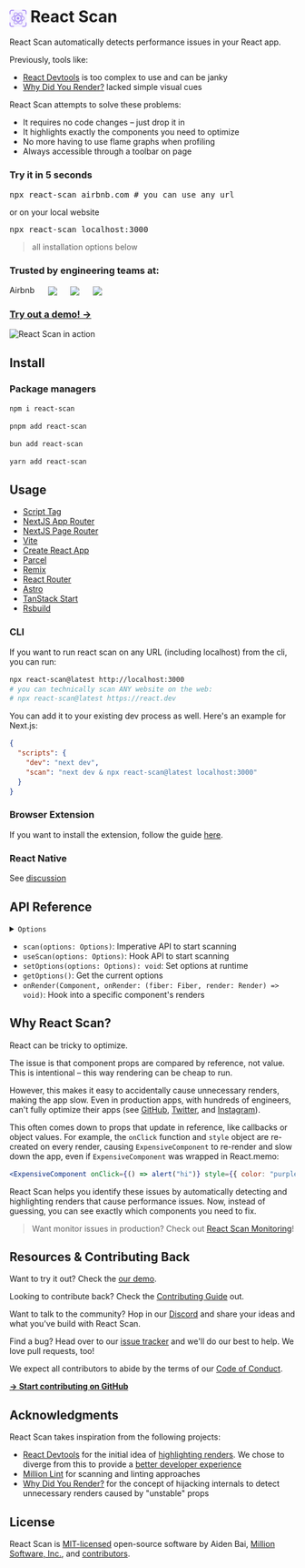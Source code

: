 # <img src="https://github.com/aidenybai/react-scan/blob/main/.github/assets/logo.svg" width="30" height="30" align="center" /> React Scan

React Scan automatically detects performance issues in your React app.

Previously, tools like:

- [React Devtools](https://legacy.reactjs.org/blog/2018/09/10/introducing-the-react-profiler.html) is too complex to use and can be janky
- [Why Did You Render?](https://github.com/welldone-software/why-did-you-render) lacked simple visual cues

React Scan attempts to solve these problems:

- It requires no code changes – just drop it in
- It highlights exactly the components you need to optimize
- No more having to use flame graphs when profiling
- Always accessible through a toolbar on page

### Try it in 5 seconds
<pre>
npx react-scan airbnb.com # you can use any url
</pre>

or on your local website
<pre>
npx react-scan localhost:3000
</pre>

> all installation options below

### Trusted by engineering teams at:

Airbnb&nbsp;&nbsp;&nbsp;&nbsp;&nbsp;&nbsp;<a href="https://polaris.shopify.com/"><img src="https://raw.githubusercontent.com/aidenybai/react-scan/refs/heads/main/.github/assets/shopify-logo.png" height="30" align="center" /></a>&nbsp;&nbsp;&nbsp;&nbsp;&nbsp;&nbsp;<a href="https://www.faire.com/"><img src="https://raw.githubusercontent.com/aidenybai/react-scan/refs/heads/main/.github/assets/faire-logo.svg" height="20" align="center" /></a>&nbsp;&nbsp;&nbsp;&nbsp;&nbsp;&nbsp;<a href="https://perplexity.com/"><img src="https://raw.githubusercontent.com/aidenybai/react-scan/refs/heads/main/.github/assets/perplexity-logo.png" height="30" align="center" /></a>



### [**Try out a demo! →**](https://react-scan.million.dev)
<img
  src="https://github.com/user-attachments/assets/c21b3afd-c7e8-458a-a760-9a027be7dc02"
  alt="React Scan in action"
  width="600"
/>

## Install

### Package managers

```bash
npm i react-scan
```

```bash
pnpm add react-scan
```

```bash
bun add react-scan
```

```bash
yarn add react-scan
```

## Usage

- [Script Tag](https://github.com/aidenybai/react-scan/blob/main/docs/installation/cdn.md)
- [NextJS App Router](https://github.com/aidenybai/react-scan/blob/main/docs/installation/next-js-app-router.md)
- [NextJS Page Router](https://github.com/aidenybai/react-scan/blob/main/docs/installation/next-js-page-router.md)
- [Vite](https://github.com/aidenybai/react-scan/blob/main/docs/installation/vite.md)
- [Create React App](https://github.com/aidenybai/react-scan/blob/main/docs/installation/create-react-app.md)
- [Parcel](https://github.com/aidenybai/react-scan/blob/main/docs/installation/parcel.md)
- [Remix](https://github.com/aidenybai/react-scan/blob/main/docs/installation/remix.md)
- [React Router](https://github.com/aidenybai/react-scan/blob/main/docs/installation/react-router.md)
- [Astro](https://github.com/aidenybai/react-scan/blob/main/docs/installation/astro.md)
- [TanStack Start](https://github.com/aidenybai/react-scan/blob/main/docs/installation/tanstack-start.md)
- [Rsbuild](https://github.com/aidenybai/react-scan/blob/main/docs/installation/rsbuild.md)

### CLI

If you want to run react scan on any URL (including localhost) from the cli, you can run:

```bash
npx react-scan@latest http://localhost:3000
# you can technically scan ANY website on the web:
# npx react-scan@latest https://react.dev
```

You can add it to your existing dev process as well. Here's an example for Next.js:

```json
{
  "scripts": {
    "dev": "next dev",
    "scan": "next dev & npx react-scan@latest localhost:3000"
  }
}
```

### Browser Extension

If you want to install the extension, follow the guide [here](https://github.com/aidenybai/react-scan/blob/main/BROWSER_EXTENSION_GUIDE.md).

### React Native

See [discussion](https://github.com/aidenybai/react-scan/pull/23)

## API Reference

<details>
<summary><code>Options</code></summary>

<br />

```tsx
export interface Options {
  /**
   * Enable/disable scanning
   *
   * Please use the recommended way:
   * enabled: process.env.NODE_ENV === 'development',
   *
   * @default true
   */
  enabled?: boolean;

  /**
   * Force React Scan to run in production (not recommended)
   *
   * @default false
   */
  dangerouslyForceRunInProduction?: boolean;
  /**
   * Log renders to the console
   *
   * WARNING: This can add significant overhead when the app re-renders frequently
   *
   * @default false
   */
  log?: boolean;

  /**
   * Show toolbar bar
   *
   * If you set this to true, and set {@link enabled} to false, the toolbar will still show, but scanning will be disabled.
   *
   * @default true
   */
  showToolbar?: boolean;

  /**
   * Animation speed
   *
   * @default "fast"
   */
  animationSpeed?: "slow" | "fast" | "off";

  /**
   * Track unnecessary renders, and mark their outlines gray when detected
   *
   * An unnecessary render is defined as the component re-rendering with no change to the component's
   * corresponding dom subtree
   *
   *  @default false
   *  @warning tracking unnecessary renders can add meaningful overhead to react-scan
   */
  trackUnnecessaryRenders?: boolean;

  onCommitStart?: () => void;
  onRender?: (fiber: Fiber, renders: Array<Render>) => void;
  onCommitFinish?: () => void;
  onPaintStart?: (outlines: Array<Outline>) => void;
  onPaintFinish?: (outlines: Array<Outline>) => void;
}
```

</details>

- `scan(options: Options)`: Imperative API to start scanning
- `useScan(options: Options)`: Hook API to start scanning
- `setOptions(options: Options): void`: Set options at runtime
- `getOptions()`: Get the current options
- `onRender(Component, onRender: (fiber: Fiber, render: Render) => void)`: Hook into a specific component's renders

## Why React Scan?

React can be tricky to optimize.

The issue is that component props are compared by reference, not value. This is intentional – this way rendering can be cheap to run.

However, this makes it easy to accidentally cause unnecessary renders, making the app slow. Even in production apps, with hundreds of engineers, can't fully optimize their apps (see [GitHub](https://github.com/aidenybai/react-scan/blob/main/.github/assets/github.mp4), [Twitter](https://github.com/aidenybai/react-scan/blob/main/.github/assets/twitter.mp4), and [Instagram](https://github.com/aidenybai/react-scan/blob/main/.github/assets/instagram.mp4)).

This often comes down to props that update in reference, like callbacks or object values. For example, the `onClick` function and `style` object are re-created on every render, causing `ExpensiveComponent` to re-render and slow down the app, even if `ExpensiveComponent` was wrapped in React.memo:

```jsx
<ExpensiveComponent onClick={() => alert("hi")} style={{ color: "purple" }} />
```

React Scan helps you identify these issues by automatically detecting and highlighting renders that cause performance issues. Now, instead of guessing, you can see exactly which components you need to fix.

> Want monitor issues in production? Check out [React Scan Monitoring](https://react-scan.com/monitoring)!


## Resources & Contributing Back

Want to try it out? Check the [our demo](https://react-scan.million.dev).

Looking to contribute back? Check the [Contributing Guide](https://github.com/aidenybai/react-scan/blob/main/CONTRIBUTING.md) out.

Want to talk to the community? Hop in our [Discord](https://discord.gg/X9yFbcV2rF) and share your ideas and what you've build with React Scan.

Find a bug? Head over to our [issue tracker](https://github.com/aidenybai/react-scan/issues) and we'll do our best to help. We love pull requests, too!

We expect all contributors to abide by the terms of our [Code of Conduct](https://github.com/aidenybai/react-scan/blob/main/.github/CODE_OF_CONDUCT.md).

[**→ Start contributing on GitHub**](https://github.com/aidenybai/react-scan/blob/main/CONTRIBUTING.md)

## Acknowledgments

React Scan takes inspiration from the following projects:

- [React Devtools](https://react.dev/learn/react-developer-tools) for the initial idea of [highlighting renders](https://medium.com/dev-proto/highlight-react-components-updates-1b2832f2ce48). We chose to diverge from this to provide a [better developer experience](https://x.com/aidenybai/status/1857122670929969551)
- [Million Lint](https://million.dev) for scanning and linting approaches
- [Why Did You Render?](https://github.com/welldone-software/why-did-you-render) for the concept of hijacking internals to detect unnecessary renders caused by "unstable" props

## License

React Scan is [MIT-licensed](LICENSE) open-source software by Aiden Bai, [Million Software, Inc.](https://million.dev), and [contributors](https://github.com/aidenybai/react-scan/graphs/contributors).
